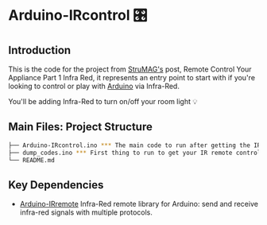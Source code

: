 # Arduino-IRcontrol 🎛️

## Introduction

This is the code for the project from [StruMAG's](https://strumag.tn/remote-control-your-appliance-part-1-infra-red?vref=github) post, Remote Control Your Appliance Part 1 Infra Red, it represents an entry point to start with if you're looking to control or play with [Arduino](https://www.arduino.cc/) via Infra-Red.

You'll be adding Infra-Red to turn on/off your room light 💡️

## Main Files: Project Structure

  ```sh
  ├── Arduino-IRcontrol.ino *** The main code to run after getting the IR codes
  ├── dump_codes.ino *** First thing to run to get your IR remote controller codes
  └── README.md
  ```

## Key Dependencies

- [Arduino-IRremote](https://github.com/Arduino-IRremote/Arduino-IRremote) Infra-Red remote library for Arduino: send and receive infra-red signals with multiple protocols.
